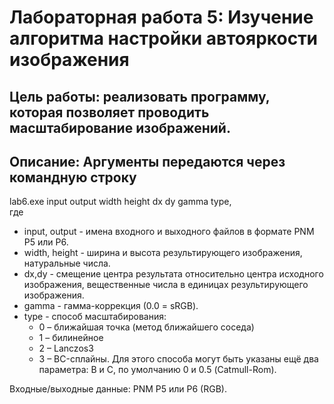 # Лабораторная работа 5: Изучение алгоритма настройки автояркости изображения

## Цель работы: реализовать программу, которая позволяет проводить масштабирование изображений.

## Описание: Аргументы передаются через командную строку
lab6.exe input output width height dx dy gamma type,  
где  
* input, output - имена входного и выходного файлов в формате PNM P5 или P6.
* width, height - ширина и высота результирующего изображения, натуральные числа.
* dx,dy - смещение центра результата относительно центра исходного изображения, вещественные числа в единицах результирующего изображения.
* gamma - гамма-коррекция (0.0 = sRGB).
* type - способ масштабирования:
  * 0 – ближайшая точка (метод ближайшего соседа)
  * 1 – билинейное
  * 2 – Lanczos3
  * 3 – BC-сплайны. Для этого способа могут быть указаны ещё два параметра: B и C, по умолчанию 0 и 0.5 (Catmull-Rom).

Входные/выходные данные: PNM P5 или P6 (RGB). 
